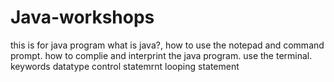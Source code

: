 # Java-workshops
this is for java program
what is java?,
how to use the notepad and command prompt.
how to complie and interprint the java program.
use the terminal.
keywords
datatype
control statemrnt
looping statement